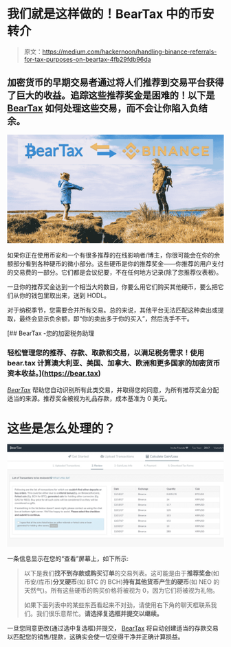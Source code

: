# 我们就是这样做的！BearTax 中的币安转介

> 原文：<https://medium.com/hackernoon/handling-binance-referrals-for-tax-purposes-on-beartax-4fb29fdb96da>

## 加密货币的早期交易者通过将人们推荐到交易平台获得了巨大的收益。追踪这些推荐奖金是困难的！以下是 [BearTax](https://bear.tax) 如何处理这些交易，而不会让你陷入负结余。

![](img/3caae63f6753d597f1e3251c5d15dca7.png)

如果你正在使用币安和一个有很多推荐的在线影响者/博主，你很可能会在你的余额部分看到各种硬币的微小部分。这些硬币是你的推荐奖金——你推荐的用户支付的交易费的一部分。它们都是会议纪要，不在任何地方记录(除了您推荐仪表板)。

一旦你的推荐奖金达到一个相当大的数目，你要么用它们购买其他硬币，要么把它们从你的钱包里取出来，送到 HODL。

对于纳税季节，您需要合并所有交易。总的来说，其他平台无法匹配这种卖出或提取，最终会显示负余额，即“你的卖出多于你的买入”，然后洗手不干。

[](https://bear.tax) [## BearTax -您的加密税务助理

### 轻松管理您的推荐、存款、取款和交易，以满足税务需求！使用 bear.tax 计算澳大利亚、美国、加拿大、欧洲和更多国家的加密货币资本收益。](https://bear.tax) 

[*BearTax*](https://bear.tax) 帮助您自动识别所有此类交易，并取得您的同意，为所有推荐奖金分配适当的来源。推荐奖金被视为礼品存款，成本基准为 0 美元。

# 这些是怎么处理的？

![](img/e9fcb8f63d79409dd9149ae686fc53c4.png)

一条信息显示在您的“查看”屏幕上，如下所示:

> 以下是我们**找不到存款或购买订单**的交易列表。这可能是由于**推荐奖金**(如币安/库币)**分叉硬币**(如 BTC 的 BCH)**持有其他货币产生的硬币**(如 NEO 的天然气)。所有这些硬币的购买价格将被视为 0，因为它们将被视为礼物。
> 
> 如果下面列表中的某些东西看起来不对劲，请使用右下角的聊天框联系我们。我们很乐意帮忙。**请选择复选框并提交以继续。**

一旦您同意更改(通过选中复选框)并提交， [BearTax](https://bear.tax) 将自动创建适当的存款交易以匹配您的销售/提款，这确实会使一切变得干净并正确计算损益。